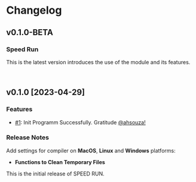 <!-- markdownlint-disable MD024 -->

# Changelog

## v0.1.0-BETA

### Speed Run

This is the latest version introduces the use of the module and its features.

<br>


## v0.1.0 [2023-04-29]

### Features

- [#1](https://github.com/BarcaWebCloud/speedrun/pull/1): Init Programm Successfully. Gratitude [@ahsouza!](https://github.com/ahsouza/)


### Release Notes


Add settings for compiler on **MacOS**, **Linux** and **Windows** platforms:

- **Functions to Clean Temporary Files** 

This is the initial release of SPEED RUN.